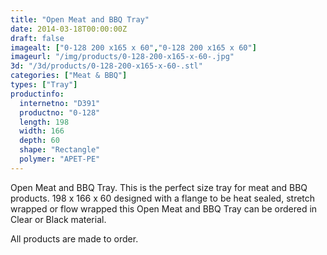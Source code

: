 ```yaml
---
title: "Open Meat and BBQ Tray"
date: 2014-03-18T00:00:00Z
draft: false
imagealt: ["0-128 200 x165 x 60","0-128 200 x165 x 60"]
imageurl: "/img/products/0-128-200-x165-x-60-.jpg"
3d: "/3d/products/0-128-200-x165-x-60-.stl"
categories: ["Meat & BBQ"]
types: ["Tray"]
productinfo:
  internetno: "D391"
  productno: "0-128"
  length: 198
  width: 166
  depth: 60
  shape: "Rectangle"
  polymer: "APET-PE"
---
```

Open Meat and BBQ Tray. This is the perfect size tray for meat and BBQ products. 198 x 166 x 60 designed with a flange to be heat sealed, stretch wrapped or flow wrapped this Open Meat and BBQ Tray can be ordered in Clear or Black material.

All products are made to order.